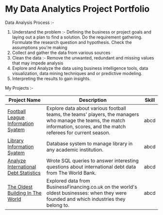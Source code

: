 # My Data Analytics Project Portfolio

Data Analysis Process :- 

1. Understand the problem :- Defining the business or project goals and laying out a plan to find a solution. Do the requirement gathering. Formulate the research question and hypothesis. Check the assumptions you're making
2. Collect and gather the data from various sources
3. Clean the data :- Remove the unwanted, redundant and missing values that may impede analysis
4. Explore and Analyze the data using business intelligence tools, data visualization, data mining techniques and or predictive modeling. 
5. Interpreting the results to gain insights.

My Projects :- 

Project Name  | Description | Skill
------------- | ------------- | -------------
[Football League Information Syatem](https://github.com/Satvik-ai/My-SQL-Portfolio/tree/master/1_Football_league_info_DB)  | Explore data about various football teams, the teams' players, the managers who manage the teams, the match information, scores, and the match referees for current season. | abcd
[Library Information Syatem](https://github.com/Satvik-ai/My-SQL-Portfolio/tree/master/2_Library_info_DB)  | Database system to manage library in any academic institution. | abcd
[Analyze International Debt Statistics](https://github.com/Satvik-ai/My-SQL-Portfolio/tree/master/3_International_debtDB)  | Wrote SQL queries to answer interesting questions about international debt data from The World Bank. | abcd
[The Oldest Building In The World](https://github.com/Satvik-ai/My-SQL-Portfolio/tree/master/4_Oldest_businessDB)  | Explored data from BusinessFinancing.co.uk on the world's oldest businesses: when they were founded and which industries they belong to. | abcd
